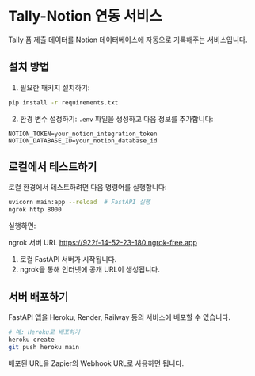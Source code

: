 # Tally-Notion 연동 서비스

Tally 폼 제출 데이터를 Notion 데이터베이스에 자동으로 기록해주는 서비스입니다.

## 설치 방법

1. 필요한 패키지 설치하기:

```bash
pip install -r requirements.txt
```

2. 환경 변수 설정하기:
   `.env` 파일을 생성하고 다음 정보를 추가합니다:

```
NOTION_TOKEN=your_notion_integration_token
NOTION_DATABASE_ID=your_notion_database_id
```

## 로컬에서 테스트하기

로컬 환경에서 테스트하려면 다음 명령어를 실행합니다:

```bash
uvicorn main:app --reload  # FastAPI 실행
ngrok http 8000
```

실행하면:

ngrok 서버 URL
https://922f-14-52-23-180.ngrok-free.app

1. 로컬 FastAPI 서버가 시작됩니다.
2. ngrok을 통해 인터넷에 공개 URL이 생성됩니다.

## 서버 배포하기

FastAPI 앱을 Heroku, Render, Railway 등의 서비스에 배포할 수 있습니다.

```bash
# 예: Heroku로 배포하기
heroku create
git push heroku main
```

배포된 URL을 Zapier의 Webhook URL로 사용하면 됩니다.

